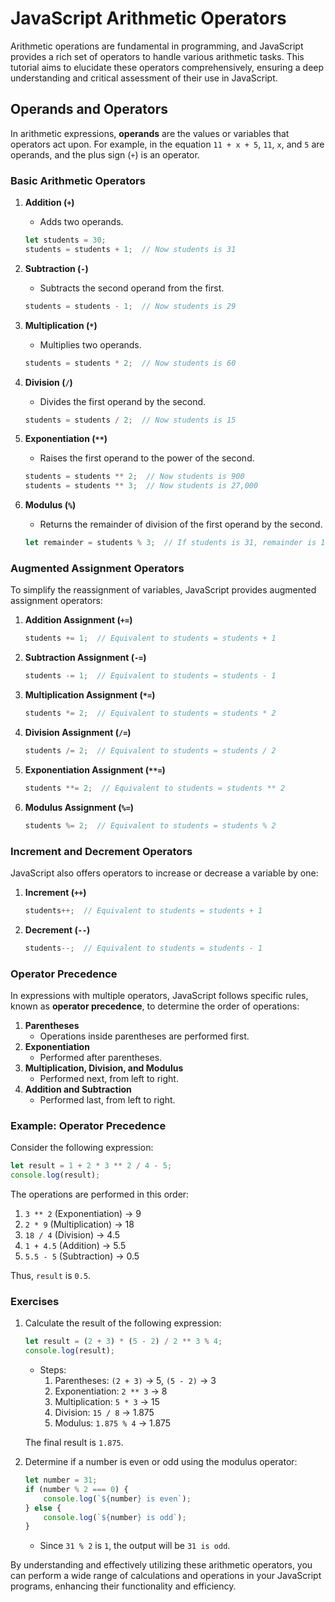 # JavaScript Arithmetic Operators

Arithmetic operations are fundamental in programming, and JavaScript provides a rich set of operators to handle various arithmetic tasks. This tutorial aims to elucidate these operators comprehensively, ensuring a deep understanding and critical assessment of their use in JavaScript.

## Operands and Operators

In arithmetic expressions, **operands** are the values or variables that operators act upon. For example, in the equation `11 + x + 5`, `11`, `x`, and `5` are operands, and the plus sign (`+`) is an operator.

### Basic Arithmetic Operators

1. **Addition (`+`)**
   - Adds two operands.

   ```javascript
   let students = 30;
   students = students + 1;  // Now students is 31
   ```

2. **Subtraction (`-`)**
   - Subtracts the second operand from the first.

   ```javascript
   students = students - 1;  // Now students is 29
   ```

3. **Multiplication (`*`)**
   - Multiplies two operands.

   ```javascript
   students = students * 2;  // Now students is 60
   ```

4. **Division (`/`)**
   - Divides the first operand by the second.

   ```javascript
   students = students / 2;  // Now students is 15
   ```

5. **Exponentiation (`**`)**
   - Raises the first operand to the power of the second.

   ```javascript
   students = students ** 2;  // Now students is 900
   students = students ** 3;  // Now students is 27,000
   ```

6. **Modulus (`%`)**
   - Returns the remainder of division of the first operand by the second.

   ```javascript
   let remainder = students % 3;  // If students is 31, remainder is 1
   ```

### Augmented Assignment Operators

To simplify the reassignment of variables, JavaScript provides augmented assignment operators:

1. **Addition Assignment (`+=`)**

   ```javascript
   students += 1;  // Equivalent to students = students + 1
   ```

2. **Subtraction Assignment (`-=`)**

   ```javascript
   students -= 1;  // Equivalent to students = students - 1
   ```

3. **Multiplication Assignment (`*=`)**

   ```javascript
   students *= 2;  // Equivalent to students = students * 2
   ```

4. **Division Assignment (`/=`)**

   ```javascript
   students /= 2;  // Equivalent to students = students / 2
   ```

5. **Exponentiation Assignment (`**=`)**

   ```javascript
   students **= 2;  // Equivalent to students = students ** 2
   ```

6. **Modulus Assignment (`%=`)**

   ```javascript
   students %= 2;  // Equivalent to students = students % 2
   ```

### Increment and Decrement Operators

JavaScript also offers operators to increase or decrease a variable by one:

1. **Increment (`++`)**

   ```javascript
   students++;  // Equivalent to students = students + 1
   ```

2. **Decrement (`--`)**

   ```javascript
   students--;  // Equivalent to students = students - 1
   ```

### Operator Precedence

In expressions with multiple operators, JavaScript follows specific rules, known as **operator precedence**, to determine the order of operations:

1. **Parentheses**
   - Operations inside parentheses are performed first.
2. **Exponentiation**
   - Performed after parentheses.
3. **Multiplication, Division, and Modulus**
   - Performed next, from left to right.
4. **Addition and Subtraction**
   - Performed last, from left to right.

### Example: Operator Precedence

Consider the following expression:

```javascript
let result = 1 + 2 * 3 ** 2 / 4 - 5;
console.log(result);
```

The operations are performed in this order:

1. `3 ** 2` (Exponentiation) → 9
2. `2 * 9` (Multiplication) → 18
3. `18 / 4` (Division) → 4.5
4. `1 + 4.5` (Addition) → 5.5
5. `5.5 - 5` (Subtraction) → 0.5

Thus, `result` is `0.5`.

### Exercises

1. Calculate the result of the following expression:

   ```javascript
   let result = (2 + 3) * (5 - 2) / 2 ** 3 % 4;
   console.log(result);
   ```

   - Steps:
     1. Parentheses: `(2 + 3)` → 5, `(5 - 2)` → 3
     2. Exponentiation: `2 ** 3` → 8
     3. Multiplication: `5 * 3` → 15
     4. Division: `15 / 8` → 1.875
     5. Modulus: `1.875 % 4` → 1.875

   The final result is `1.875`.

2. Determine if a number is even or odd using the modulus operator:

   ```javascript
   let number = 31;
   if (number % 2 === 0) {
       console.log(`${number} is even`);
   } else {
       console.log(`${number} is odd`);
   }
   ```

   - Since `31 % 2` is `1`, the output will be `31 is odd`.

By understanding and effectively utilizing these arithmetic operators, you can perform a wide range of calculations and operations in your JavaScript programs, enhancing their functionality and efficiency.
